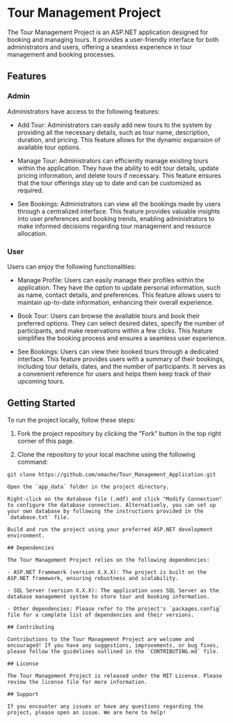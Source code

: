 # Tour Management Project

The Tour Management Project is an ASP.NET application designed for booking and managing tours. It provides a user-friendly interface for both administrators and users, offering a seamless experience in tour management and booking processes.

## Features

### Admin

Administrators have access to the following features:

- Add Tour: Administrators can easily add new tours to the system by providing all the necessary details, such as tour name, description, duration, and pricing. This feature allows for the dynamic expansion of available tour options.

- Manage Tour: Administrators can efficiently manage existing tours within the application. They have the ability to edit tour details, update pricing information, and delete tours if necessary. This feature ensures that the tour offerings stay up to date and can be customized as required.

- See Bookings: Administrators can view all the bookings made by users through a centralized interface. This feature provides valuable insights into user preferences and booking trends, enabling administrators to make informed decisions regarding tour management and resource allocation.

### User

Users can enjoy the following functionalities:

- Manage Profile: Users can easily manage their profiles within the application. They have the option to update personal information, such as name, contact details, and preferences. This feature allows users to maintain up-to-date information, enhancing their overall experience.

- Book Tour: Users can browse the available tours and book their preferred options. They can select desired dates, specify the number of participants, and make reservations within a few clicks. This feature simplifies the booking process and ensures a seamless user experience.

- See Bookings: Users can view their booked tours through a dedicated interface. This feature provides users with a summary of their bookings, including tour details, dates, and the number of participants. It serves as a convenient reference for users and helps them keep track of their upcoming tours.

## Getting Started

To run the project locally, follow these steps:

1. Fork the project repository by clicking the "Fork" button in the top right corner of this page.

2. Clone the repository to your local machine using the following command:

```shell
git clone https://github.com/omache/Tour_Management_Application.git

Open the `app_data` folder in the project directory.

Right-click on the database file (.mdf) and click "Modify Connection" to configure the database connection. Alternatively, you can set up your own database by following the instructions provided in the `database.txt` file.

Build and run the project using your preferred ASP.NET development environment.

## Dependencies

The Tour Management Project relies on the following dependencies:

- ASP.NET Framework (version X.X.X): The project is built on the ASP.NET framework, ensuring robustness and scalability.

- SQL Server (version X.X.X): The application uses SQL Server as the database management system to store tour and booking information.

- Other dependencies: Please refer to the project's `packages.config` file for a complete list of dependencies and their versions.

## Contributing

Contributions to the Tour Management Project are welcome and encouraged! If you have any suggestions, improvements, or bug fixes, please follow the guidelines outlined in the `CONTRIBUTING.md` file.

## License

The Tour Management Project is released under the MIT License. Please review the license file for more information.

## Support

If you encounter any issues or have any questions regarding the project, please open an issue. We are here to help!
